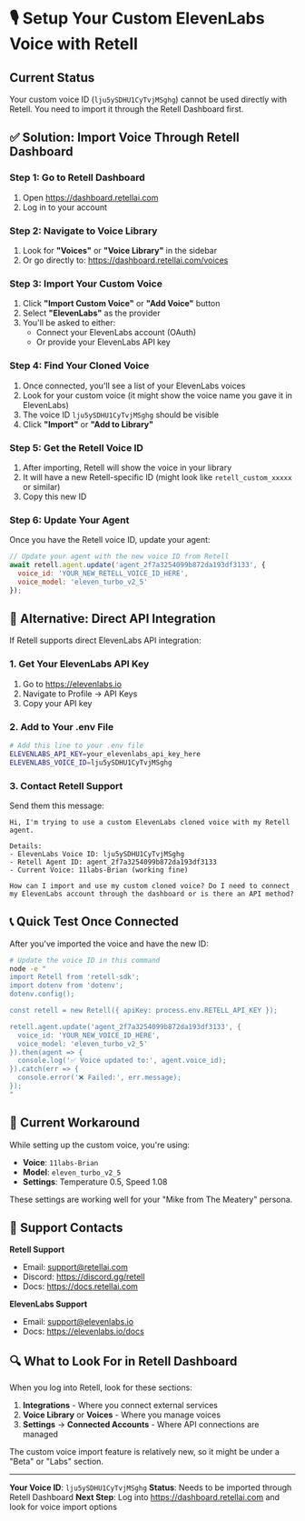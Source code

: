 # 🎙️ Setup Your Custom ElevenLabs Voice with Retell

## Current Status
Your custom voice ID (`lju5ySDHU1CyTvjMSghg`) cannot be used directly with Retell. You need to import it through the Retell Dashboard first.

## ✅ Solution: Import Voice Through Retell Dashboard

### Step 1: Go to Retell Dashboard
1. Open https://dashboard.retellai.com
2. Log in to your account

### Step 2: Navigate to Voice Library
1. Look for **"Voices"** or **"Voice Library"** in the sidebar
2. Or go directly to: https://dashboard.retellai.com/voices

### Step 3: Import Your Custom Voice
1. Click **"Import Custom Voice"** or **"Add Voice"** button
2. Select **"ElevenLabs"** as the provider
3. You'll be asked to either:
   - Connect your ElevenLabs account (OAuth)
   - Or provide your ElevenLabs API key

### Step 4: Find Your Cloned Voice
1. Once connected, you'll see a list of your ElevenLabs voices
2. Look for your custom voice (it might show the voice name you gave it in ElevenLabs)
3. The voice ID `lju5ySDHU1CyTvjMSghg` should be visible
4. Click **"Import"** or **"Add to Library"**

### Step 5: Get the Retell Voice ID
1. After importing, Retell will show the voice in your library
2. It will have a new Retell-specific ID (might look like `retell_custom_xxxxx` or similar)
3. Copy this new ID

### Step 6: Update Your Agent
Once you have the Retell voice ID, update your agent:

```javascript
// Update your agent with the new voice ID from Retell
await retell.agent.update('agent_2f7a3254099b872da193df3133', {
  voice_id: 'YOUR_NEW_RETELL_VOICE_ID_HERE',
  voice_model: 'eleven_turbo_v2_5'
});
```

## 🔧 Alternative: Direct API Integration

If Retell supports direct ElevenLabs API integration:

### 1. Get Your ElevenLabs API Key
1. Go to https://elevenlabs.io
2. Navigate to Profile → API Keys
3. Copy your API key

### 2. Add to Your .env File
```bash
# Add this line to your .env file
ELEVENLABS_API_KEY=your_elevenlabs_api_key_here
ELEVENLABS_VOICE_ID=lju5ySDHU1CyTvjMSghg
```

### 3. Contact Retell Support
Send them this message:
```
Hi, I'm trying to use a custom ElevenLabs cloned voice with my Retell agent.

Details:
- ElevenLabs Voice ID: lju5ySDHU1CyTvjMSghg
- Retell Agent ID: agent_2f7a3254099b872da193df3133
- Current Voice: 11labs-Brian (working fine)

How can I import and use my custom cloned voice? Do I need to connect my ElevenLabs account through the dashboard or is there an API method?
```

## 📞 Quick Test Once Connected

After you've imported the voice and have the new ID:

```bash
# Update the voice ID in this command
node -e "
import Retell from 'retell-sdk';
import dotenv from 'dotenv';
dotenv.config();

const retell = new Retell({ apiKey: process.env.RETELL_API_KEY });

retell.agent.update('agent_2f7a3254099b872da193df3133', {
  voice_id: 'YOUR_NEW_VOICE_ID_HERE',
  voice_model: 'eleven_turbo_v2_5'
}).then(agent => {
  console.log('✅ Voice updated to:', agent.voice_id);
}).catch(err => {
  console.error('❌ Failed:', err.message);
});
"
```

## 🎯 Current Workaround

While setting up the custom voice, you're using:
- **Voice**: `11labs-Brian`
- **Model**: `eleven_turbo_v2_5`
- **Settings**: Temperature 0.5, Speed 1.08

These settings are working well for your "Mike from The Meatery" persona.

## 📧 Support Contacts

**Retell Support**
- Email: support@retellai.com
- Discord: https://discord.gg/retell
- Docs: https://docs.retellai.com

**ElevenLabs Support**
- Email: support@elevenlabs.io
- Docs: https://elevenlabs.io/docs

## 🔍 What to Look For in Retell Dashboard

When you log into Retell, look for these sections:
1. **Integrations** - Where you connect external services
2. **Voice Library** or **Voices** - Where you manage voices
3. **Settings** → **Connected Accounts** - Where API connections are managed

The custom voice import feature is relatively new, so it might be under a "Beta" or "Labs" section.

---

**Your Voice ID**: `lju5ySDHU1CyTvjMSghg`
**Status**: Needs to be imported through Retell Dashboard
**Next Step**: Log into https://dashboard.retellai.com and look for voice import options
